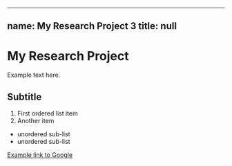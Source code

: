 ---
name: My Research Project 3
title: null
----

# My Research Project

Example text here.

## Subtitle

1. First ordered list item
2. Another item

- unordered sub-list
- unordered sub-list

[Example link to Google](https://www.google.com)
